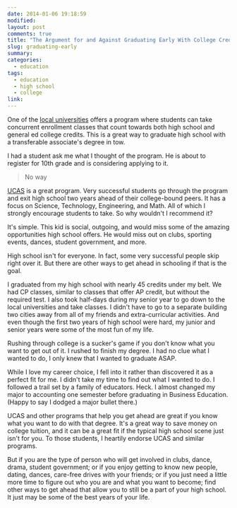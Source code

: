 ```yaml
---
date: 2014-01-06 19:18:59
modified:
layout: post
comments: true
title: "The Argument for and Against Graduating Early With College Credit"
slug: graduating-early
summary:
categories:
  - education
tags:
  - education
  - high school
  - college
link: 
---
```


One of the [local universities](http://www.uvu.edu/) offers a program where students can take concurrent enrollment classes that count towards both high school and general ed college credits. This is a great way to graduate high school with a transferable associate's degree in tow. 

I had a student ask me what I thought of the program. He is about to register for 10th grade and is considering applying to it. 

>No way

[UCAS](http://www.ucas-edu.net/) is a great program. Very successful students go through the program and exit high school two years ahead of their college-bound peers. It has a focus on Science, Technology, Engineering, and Math. All of which I strongly encourage students to take. So why wouldn't I recommend it?

It's simple. This kid is social, outgoing, and would miss some of the amazing opportunities high school offers. He would miss out on clubs, sporting events, dances, student government, and more. 

High school isn't for everyone. In fact, some very successful people skip right over it. But there are other ways to get ahead in schooling if that is the goal. 

I graduated from my high school with nearly 45 credits under my belt. We had CP classes, similar to classes that offer AP credit, but without the required test. I also took half-days during my senior year to go down to the local universities and take classes. I didn't have to go to a separate building two cities away from all of my friends and extra-curricular activities. And even though the first two years of high school were hard, my junior and senior years were some of the most fun of my life. 

Rushing through college is a sucker's game if you don't know what you want to get out of it. I rushed to finish my degree. I had no clue what I wanted to do, I only knew that I wanted to graduate ASAP. 

While I love my career choice, I fell into it rather than discovered it as a perfect fit for me. I didn't take my time to find out what I wanted to do. I followed a trail set by a family of educators. Heck. I almost changed my major to accounting one semester before graduating in Business Education. (Happy to say I dodged a major bullet there.)

UCAS and other programs that help you get ahead are great if you know what you want to do with that degree. It's a great way to save money on college tuition, and it can be a great fit if the typical high school scene just isn't for you. To those students, I heartily endorse UCAS and similar programs. 

But if you are the type of person who will get involved in clubs, dance, drama, student government; or if you enjoy getting to know new people, dating, dances, care-free drives with your friends; or if you just need a little more time to figure out who you are and what you want to become; find other ways to get ahead that allow you to still be a part of your high school. It just may be some of the best years of your life. 